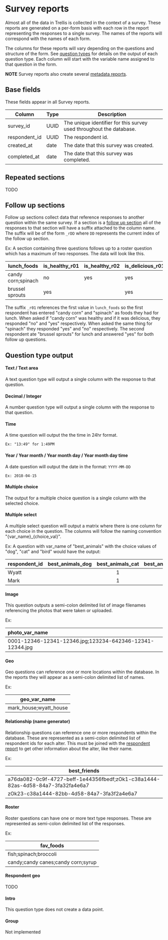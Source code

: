 # Survey reports
Almost all of the data in Trellis is collected in the context of a survey. These reports are generated on a per-form basis with each row in the report representing the responses to a single survey. The names of the reports will correspond with the names of each form. 

The columns for these reports will vary depending on the questions and structure of the form. See [question types](#QuestionTypes) for details on the output of each question type. Each column will start with the variable name assigned to that question in the form. 

**NOTE** Survey reports also create several [metadata reports](MetadataReports.md).

## Base fields
These fields appear in all Survey reports.

| Column | Type | Description |
| --- | --- | --- |
| survey_id | UUID | The unique identifier for this survey used throughout the database.
| respondent_id | UUID | The respondent id.
| created_at | date | The date that this survey was created.
| completed_at | date | The date that this survey was completed.

## Repeated sections
TODO

## Follow up sections
Follow up sections collect data that reference responses to another question within the same survey. If a section is a [follow up section](../form-builder/Introduction.md#follow-up-sections) all of the responses to that section will have a suffix attached to the column name. The suffix will be of the form `_rDD` where `DD` represents the current index of the follow up section.

Ex:
A section containing three questions follows up to a roster question which has a maximum of two responses. The data will look like this.

| lunch_foods | is_healthy_r01 | is_healthy_r02 | is_delicious_r01 | is_delicious_r02 |
| --- | --- | --- | --- | --- |
| candy corn;spinach | no | yes | yes | no |
| brussel sprouts | yes | | yes | | 

The suffix `_r01` references the first value in `lunch_foods` so the first respondent has entered "candy corn" and "spinach" as foods they had for lunch. When asked if "candy corn" was healthy and if it was delicious, they responded "no" and "yes" respectively. When asked the same thing for "spinach" they responded "yes" and "no" respectively. The second respondent ate "brussel sprouts" for lunch and answered "yes" for both follow up questions.  

## Question type output

#### Text / Text area
A text question type will output a single column with the response to that question.
#### Decimal / Integer
A number question type will output a single column with the response to that question.
#### Time
A time question will output the the time in 24hr format. 
    
    Ex: "13:49" for 1:49PM
#### Year / Year month / Year month day / Year month day time
A date question will output the date in the format: `YYYY-MM-DD`
    
    Ex: 2018-04-15
#### Multiple choice
The output for a multiple choice question is a single column with the selected choice.

#### Multiple select
A multiple select question will output a matrix where there is one column for each choice in the question. The columns will follow the naming convention "{var_name}_{choice_val}".

   Ex: A question with var_name of "best_animals" with the choice values of "dog", "cat" and "bird" would have the output:
    
| respondent_id | best_animals_dog | best_animals_cat | best_animals_bird |
| ------------- | ---------------- | :--------------: | ----------------- |
| Wyatt | | 1 | |
| Mark  | | 1 | |

#### Image
This question outputs a semi-colon delimited list of image filenames referencing the photos that were taken or uploaded.

Ex:

| photo_var_name |
| :--- |
|0001-12346-12341-12346.jpg;123234-642346-12341-12344.jpg|
 
#### Geo
Geo questions can reference one or more locations within the database. In the reports they will appear as a semi-colon delimited list of names.

Ex:

| geo_var_name |
| --- |
| mark_house;wyatt_house |

#### Relationship (name generator)
Relationship questions can reference one or more respondents within the database. These are represented as a semi-colon delimited list of respondent ids for each alter. This must be joined with the [respondent report](RespondentReport.md) to get other information about the alter, like their name.

Ex:

| best_friends |
| --- |
| a76da082-0c9f-4727-beff-1e44356fbedf;zOk1-c38a1444-82as-4d58-84a7-3fa32fa4e6a7 |
| zOk23-c38a1444-82bb-4d58-84a7-3fa3f2a4e6a7 |


#### Roster
Roster questions can have one or more text type responses. These are represented as semi-colon delimited list of the responses.

Ex:

|fav_foods|
| --- |
| fish;spinach;broccoli |
| candy;candy canes;candy corn;syrup |


#### Respondent geo
TODO

#### Intro
This question type does not create a data point.

#### Group
Not implemented



